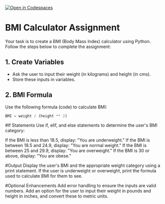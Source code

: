 [![Open in Codespaces](https://classroom.github.com/assets/launch-codespace-2972f46106e565e64193e422d61a12cf1da4916b45550586e14ef0a7c637dd04.svg)](https://classroom.github.com/open-in-codespaces?assignment_repo_id=16686354)
# **BMI Calculator Assignment**

Your task is to create a BMI (Body Mass Index) calculator using Python. Follow the steps below to complete the assignment:

## 1. Create Variables
- Ask the user to input their weight (in kilograms) and height (in cms).
- Store these inputs in variables.

## 2. BMI Formula
Use the following formula (code) to calculate BMI:
```python
BMI = weight / (height ** 2)
```

#If Statements
Use if, elif, and else statements to determine the user's BMI category:

If the BMI is less than 18.5, display: "You are underweight."
If the BMI is between 18.5 and 24.9, display: "You are normal weight."
If the BMI is between 25 and 29.9, display: "You are overweight."
If the BMI is 30 or above, display: "You are obese."

#Output
Display the user's BMI and the appropriate weight category using a print statement.
If the user is underweight or overweight, print the formula used to calculate BMI for them to see.

#Optional Enhancements
Add error handling to ensure the inputs are valid numbers.
Add an option for the user to input their weight in pounds and height in inches, and convert these to metric units.


